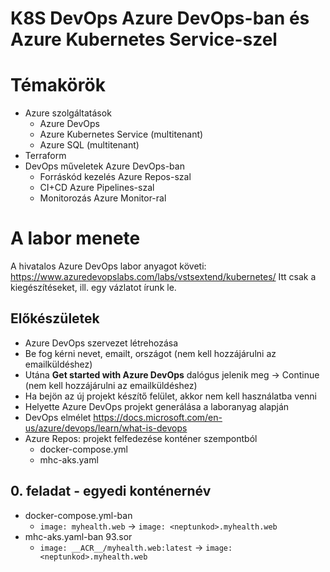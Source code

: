 # K8S DevOps Azure DevOps-ban és Azure Kubernetes Service-szel

# Témakörök
- Azure szolgáltatások
  - Azure DevOps
  - Azure Kubernetes Service (multitenant)
  - Azure SQL (multitenant)
- Terraform  
- DevOps műveletek Azure DevOps-ban
  - Forráskód kezelés Azure Repos-szal
  - CI+CD Azure Pipelines-szal
  - Monitorozás Azure Monitor-ral
 
 # A labor menete
 
 A hivatalos Azure DevOps labor anyagot követi: https://www.azuredevopslabs.com/labs/vstsextend/kubernetes/
 Itt csak a kiegészítéseket, ill. egy vázlatot írunk le.
 
 ## Előkészületek
 - Azure DevOps szervezet létrehozása
  - Be fog kérni nevet, emailt, országot (nem kell hozzájárulni az emailküldéshez)
  - Utána **Get started with Azure DevOps** dalógus jelenik meg -> Continue (nem kell hozzájárulni az emailküldéshez)
  - Ha bejön az új projekt készítő felület, akkor nem kell használatba venni
 - Helyette Azure DevOps projekt generálása a laboranyag alapján
 - DevOps elmélet
    https://docs.microsoft.com/en-us/azure/devops/learn/what-is-devops
 - Azure Repos: projekt felfedezése konténer szempontból
   - docker-compose.yml
   - mhc-aks.yaml
  
 ## 0. feladat - egyedi konténernév
  - docker-compose.yml-ban
    - `image: myhealth.web` -> `image: <neptunkod>.myhealth.web`
  - mhc-aks.yaml-ban 93.sor
    -  `image: __ACR__/myhealth.web:latest` -> `image: <neptunkod>.myhealth.web`
  
 
 
 
